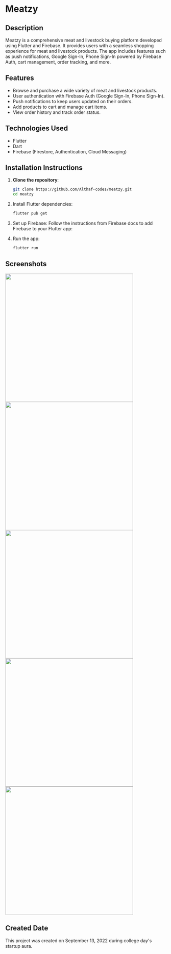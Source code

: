 # Meatzy

## Description
Meatzy is a comprehensive meat and livestock buying platform developed using Flutter and Firebase. It provides users with a seamless shopping experience for meat and livestock products. The app includes features such as push notifications, Google Sign-In, Phone Sign-In powered by Firebase Auth, cart management, order tracking, and more.

## Features
- Browse and purchase a wide variety of meat and livestock products.
- User authentication with Firebase Auth (Google Sign-In, Phone Sign-In).
- Push notifications to keep users updated on their orders.
- Add products to cart and manage cart items.
- View order history and track order status.

## Technologies Used
- Flutter
- Dart
- Firebase (Firestore, Authentication, Cloud Messaging)

## Installation Instructions

1. **Clone the repository**:
   ```sh
   git clone https://github.com/Althaf-codes/meatzy.git
   cd meatzy

2. Install Flutter dependencies:
   ```sh
   flutter pub get

3. Set up Firebase:
   Follow the instructions from Firebase docs to add Firebase to your Flutter app:

4. Run the app:
   ```sh
   flutter run

## Screenshots

<img src ="screenshot/meatzy_1.png" width="400px">
<img src ="screenshot/meatzy_2.png" width="400px">
<img src ="screenshot/meatzy_3.png" width="400px">
<img src ="screenshot/meatzy_4.png" width="400px">
<img src ="screenshot/meatzy_5.png" width="400px">




## Created Date
This project was created on September 13, 2022 during college day's startup aura.